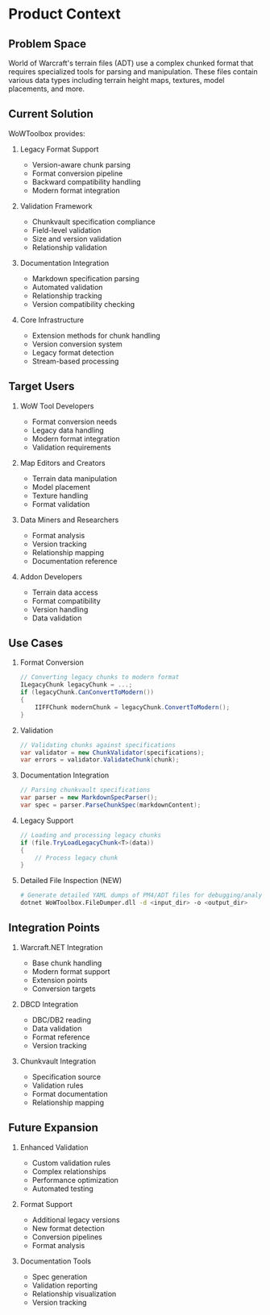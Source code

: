 # Product Context

## Problem Space
World of Warcraft's terrain files (ADT) use a complex chunked format that requires specialized tools for parsing and manipulation. These files contain various data types including terrain height maps, textures, model placements, and more.

## Current Solution
WoWToolbox provides:

1. Legacy Format Support
   - Version-aware chunk parsing
   - Format conversion pipeline
   - Backward compatibility handling
   - Modern format integration

2. Validation Framework
   - Chunkvault specification compliance
   - Field-level validation
   - Size and version validation
   - Relationship validation

3. Documentation Integration
   - Markdown specification parsing
   - Automated validation
   - Relationship tracking
   - Version compatibility checking

4. Core Infrastructure
   - Extension methods for chunk handling
   - Version conversion system
   - Legacy format detection
   - Stream-based processing

## Target Users
1. WoW Tool Developers
   - Format conversion needs
   - Legacy data handling
   - Modern format integration
   - Validation requirements

2. Map Editors and Creators
   - Terrain data manipulation
   - Model placement
   - Texture handling
   - Format validation

3. Data Miners and Researchers
   - Format analysis
   - Version tracking
   - Relationship mapping
   - Documentation reference

4. Addon Developers
   - Terrain data access
   - Format compatibility
   - Version handling
   - Data validation

## Use Cases

1. Format Conversion
   ```csharp
   // Converting legacy chunks to modern format
   ILegacyChunk legacyChunk = ...;
   if (legacyChunk.CanConvertToModern())
   {
       IIFFChunk modernChunk = legacyChunk.ConvertToModern();
   }
   ```

2. Validation
   ```csharp
   // Validating chunks against specifications
   var validator = new ChunkValidator(specifications);
   var errors = validator.ValidateChunk(chunk);
   ```

3. Documentation Integration
   ```csharp
   // Parsing chunkvault specifications
   var parser = new MarkdownSpecParser();
   var spec = parser.ParseChunkSpec(markdownContent);
   ```

4. Legacy Support
   ```csharp
   // Loading and processing legacy chunks
   if (file.TryLoadLegacyChunk<T>(data))
   {
       // Process legacy chunk
   }
   ```

5. Detailed File Inspection (NEW)
   ```bash
   # Generate detailed YAML dumps of PM4/ADT files for debugging/analysis
   dotnet WoWToolbox.FileDumper.dll -d <input_dir> -o <output_dir>
   ```

## Integration Points

1. Warcraft.NET Integration
   - Base chunk handling
   - Modern format support
   - Extension points
   - Conversion targets

2. DBCD Integration
   - DBC/DB2 reading
   - Data validation
   - Format reference
   - Version tracking

3. Chunkvault Integration
   - Specification source
   - Validation rules
   - Format documentation
   - Relationship mapping

## Future Expansion

1. Enhanced Validation
   - Custom validation rules
   - Complex relationships
   - Performance optimization
   - Automated testing

2. Format Support
   - Additional legacy versions
   - New format detection
   - Conversion pipelines
   - Format analysis

3. Documentation Tools
   - Spec generation
   - Validation reporting
   - Relationship visualization
   - Version tracking 